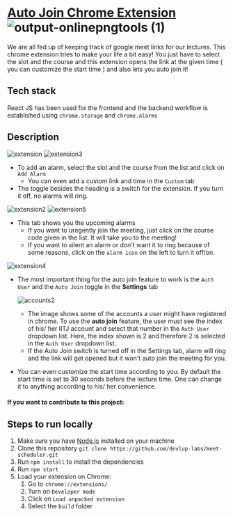 # [Auto Join Chrome Extension](https://chrome.google.com/webstore/detail/auto-join-chrome-extensio/djlpjopjnkojimgiaefgbenbbkkknnln?hl=en) ![output-onlinepngtools (1)](https://user-images.githubusercontent.com/56914284/94237918-31108980-ff2d-11ea-9133-1a3718e1b2a5.png)

We are all fed up of keeping track of google meet links for our lectures. This chrome extension tries to make your life a bit easy!
You just have to select the slot and the course and this extension opens the link at the given time ( you can customize the start time ) and also lets you auto join it!

## Tech stack

React JS has been used for the frontend and the backend workflow is established using `chrome.storage` and `chrome.alarms`

## Description

![extension](https://user-images.githubusercontent.com/56914284/94225771-922b6380-ff13-11ea-8733-d9362716f82a.png)
![extension3](https://user-images.githubusercontent.com/56914284/94226000-18e04080-ff14-11ea-8b3f-ba17f7a8cc88.png)

- To add an alarm, select the slot and the course from the list and click on `Add Alarm`
  - You can even add a custom link and time in the `Custom` tab
- The toggle besides the heading is a switch for the extension. If you turn it off, no alarms will ring.

![extension2](https://user-images.githubusercontent.com/56914284/94226137-72486f80-ff14-11ea-87c1-ed07c6d37d97.png)
![extension5](https://user-images.githubusercontent.com/56914284/94226363-0b778600-ff15-11ea-8be3-fa5fef86a76b.png)

- This tab shows you the upcoming alarms
  - If you want to uregently join the meeting, just click on the course code given in the list. It will take you to the meeting!
  - If you want to silent an alarm or don't want it to ring because of some reasons, click on the `alarm icon` on the left to turn it off/on.

![extension4](https://user-images.githubusercontent.com/56914284/94226383-192d0b80-ff15-11ea-89bc-d709a6bedaa1.png)

- The most important thing for the auto join feature to work is the `Auth User` and the `Auto Join` toggle in the <b>Settings</b> tab

  ![accounts2](https://user-images.githubusercontent.com/56914284/94233534-aa0be300-ff25-11ea-96de-c153750028a0.jpeg)

  - The image shows some of the accounts a user might have registered in chrome. To use the <b>auto join</b> feature, the user must see the index of his/ her IITJ account and select that number in the `Auth User` dropdown list. Here, the index shown is 2 and therefore 2 is selected in the `Auth User` dropdown list.
  - If the Auto Join switch is turned off in the Settings tab, alarm will ring and the link will get opened but it won't auto join the meeting for you.

- You can even customize the start time according to you. By default the start time is set to 30 seconds before the lecture time. One can change it to anything according to his/ her convenience.

#### If you want to contribute to this project:

## Steps to run locally

1. Make sure you have [Node.js](https://nodejs.org/en/download/) installed on your machine
1. Clone this repository `git clone https://github.com/devlup-labs/meet-scheduler.git`
1. Run `npm install` to install the dependencies
1. Run `npm start`
1. Load your extension on Chrome:
   1. Go to `chrome://extensions/`
   1. Turn on `Developer mode`
   1. Click on `Load unpacked extension`
   1. Select the `build` folder
